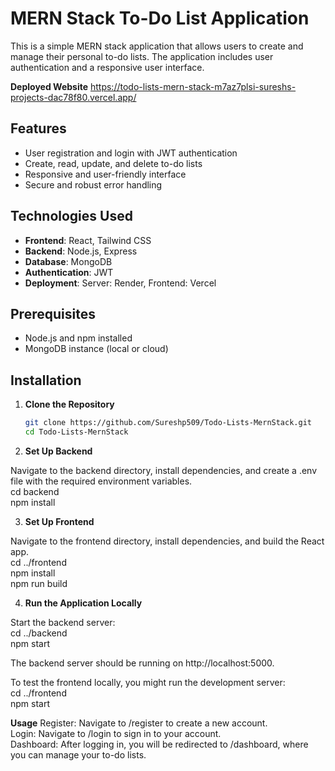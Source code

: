 # MERN Stack To-Do List Application

This is a simple MERN stack application that allows users to create and manage their personal to-do lists. The application includes user authentication and a responsive user interface.

**Deployed Website**
https://todo-lists-mern-stack-m7az7plsi-sureshs-projects-dac78f80.vercel.app/

## Features

- User registration and login with JWT authentication
- Create, read, update, and delete to-do lists
- Responsive and user-friendly interface
- Secure and robust error handling

## Technologies Used

- **Frontend**: React, Tailwind CSS
- **Backend**: Node.js, Express
- **Database**: MongoDB
- **Authentication**: JWT
- **Deployment**: Server: Render, Frontend: Vercel

## Prerequisites

- Node.js and npm installed
- MongoDB instance (local or cloud)

## Installation

1. **Clone the Repository**

   ```bash
   git clone https://github.com/Sureshp509/Todo-Lists-MernStack.git
   cd Todo-Lists-MernStack

2. **Set Up Backend**  

Navigate to the backend directory, install dependencies, and create a .env file with the required environment variables.  
    cd backend  
    npm install  

3. **Set Up Frontend**

Navigate to the frontend directory, install dependencies, and build the React app.  
cd ../frontend  
npm install  
npm run build  

4. **Run the Application Locally**

Start the backend server:  
cd ../backend  
npm start  

The backend server should be running on http://localhost:5000.  

To test the frontend locally, you might run the development server:  
cd ../frontend  
npm start  

**Usage**
Register: Navigate to /register to create a new account.  
Login: Navigate to /login to sign in to your account.  
Dashboard: After logging in, you will be redirected to /dashboard, where you can manage your to-do lists.  

